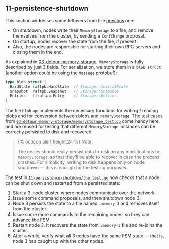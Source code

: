 ## 11-persistence-shutdown
This section addresses some leftovers from the [previous](10-separate-process) one:
- On shutdown, nodes write their `MemoryStorage` to a file, and remove themselves from the cluster, by sending a `ConfChange` proposal.
- On startup, nodes recover the state from the file, if present.
- Also, the nodes are responsible for starting their own RPC servers and closing them in the end.

As explained in [03-detour-memory-storage](03-detour-memory-storage#implementation-overview), `MemoryStorage` is fully described by just 3 fields. For serialization, we store them in a `blob struct` (another option could be using the `Message` protobuf):
```go
type blob struct {
  HardState raftpb.HardState  // Storage::InitialState
  Snapshot  raftpb.Snapshot   // Storage::Snapshot
  Entries   []raftpb.Entry    // Storage::Entries
}
```

The file `blob.go` implements the necessary functions for writing / reading blobs and for conversion between blobs and `MemoryStorage`. The test cases from [`03-detour-memory-storage/memorystorage_test.go`](https://github.com/zvold/using-etcd-io-raft/blob/main/src/03-detour-memory-storage/memorystorage_test.go) come handy here, and are reused for testing that different `MemoryStorage` instances can be correctly persisted to disk and recovered.

> {% octicon alert height:24 %} Note:
>
> The nodes should really persist data to disk on any modifications to `MemoryStorage`, so that they'll be able to recover in case the process crashes. For simplicity, writing to disk happens only on node shutdown — this is enough for the testing purposes.

The test in [`11-persistence-shutdown/the_test.go`](https://github.com/zvold/using-etcd-io-raft/blob/main/src/11-persistence-shutdown/the_test.go) now checks that a node can be shut down and restarted from a persisted state:
1. Start a 3-node cluster, where nodes communicate over the network.
2. Issue some command proposals, and then shutdown node 3.
3. Node 3 persists the state to a file named `.memory-3` and removes itself from the cluster.
4. Issue some more commands to the remaining nodes, so they can advance the FSM.
5. Restart node 3. It recovers the state from `.memory-3` file and re-joins the cluster.
6. After a while, verify what all 3 nodes have the same FSM state — that is, node 3 has caught up with the other nodes.
